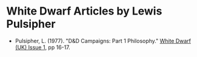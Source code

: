 # White Dwarf Articles by Lewis Pulsipher

* Pulsipher, L. (1977). "D&D Campaigns: Part 1 Philosophy." [White Dwarf (UK) Issue 1](/wd-uk/wd-uk-001-1977-06.md#dd-campaigns), pp 16-17.